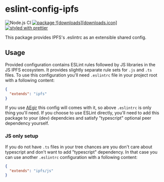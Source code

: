 # eslint-config-ipfs

![Node.js CI][node.js ci]
[![package][version.icon] ![downloads][downloads.icon]][package.url]
[![styled with prettier][prettier.icon]][prettier.url]

This package provides IPFS's .eslintrc as an extensible shared config.

## Usage

Provided configuration contains ESLint rules followed by JS libraries in the JS IPFS ecosystem. It provides slightly separate rule sets for `.js` and `.ts` files. To use this configuration you'll need `.eslintrc` file in your project
root with a following content:

```json
{
  "extends": "ipfs"
}
```

If you use [AEgir][] this config will comes with it, so above `.eslintrc` is only thing you'll need. If you choose to use ESLint directly, you'll need to add this package to your (dev) dependcies and satisfy "typescript" optional peer dependency yourself.

### JS only setup

If you do not have `.ts` files in your tree chances are you don't care about typescript and don't want to add "typescript" dependency. In that case you can use another `.eslintrc` configuration with a following content:

```json
{
  "extends": "ipfs/js"
}
```

[node.js ci]: https://github.com/ipfs/eslint-config-ipfs/workflows/Node.js%20CI/badge.svg
[version.icon]: https://img.shields.io/npm/v/eslint-config-ipfs.svg
[package.url]: https://npmjs.org/package/eslint-config-ipfs
[downloads.image]: https://img.shields.io/npm/dm/eslint-config-ipfs.svg
[downloads.url]: https://npmjs.org/package/eslint-config-ipfs
[prettier.icon]: https://img.shields.io/badge/styled_with-prettier-ff69b4.svg
[prettier.url]: https://github.com/prettier/prettier
[ts-jsdoc]: https://www.typescriptlang.org/docs/handbook/jsdoc-supported-types.html
[aegir]: https://github.com/ipfs/aegir "Automated JavaScript project management."

```

```

